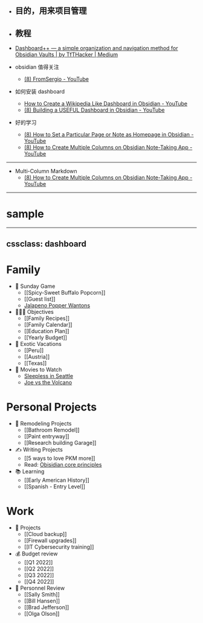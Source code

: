 - 目的，用来项目管理
	- 
- 教程
	- 
- [Dashboard++ — a simple organization and navigation method for Obsidian Vaults | by TfTHacker | Medium](https://tfthacker.medium.com/dashboard-a-simple-organization-and-navigation-method-for-obsidian-vaults-2b1982d023a0)

- obsidian 值得关注
	- [(8) FromSergio - YouTube](https://www.youtube.com/c/FromSergio/videos)

- 如何安装 dashboard
	- [How to Create a Wikipedia Like Dashboard in Obsidian - YouTube](https://www.youtube.com/watch?v=KCG7_dji-kI)
	- [(8) Building a USEFUL Dashboard in Obsidian - YouTube](https://www.youtube.com/watch?v=AatZl1Z_n-g)

- 好的学习
	- [(8) How to Set a Particular Page or Note as Homepage in Obsidian - YouTube](https://www.youtube.com/watch?v=kghrUXuyhfI)
	- [(8) How to Create Multiple Columns on Obsidian Note-Taking App - YouTube](https://www.youtube.com/watch?v=C6pcSM_7Rco)

---
- Multi-Column Markdown
	- [(8) How to Create Multiple Columns on Obsidian Note-Taking App - YouTube](https://www.youtube.com/watch?v=C6pcSM_7Rco)




----
#  sample




---
cssclass: dashboard  
---
# Family
- 🏈 Sunday Game
	- [[Spicy-Sweet Buffalo Popcorn]]
	- [[Guest list]]
	- [Jalapeno Popper Wantons](https://www.allrecipes.com/recipe/166991/jalapeno-popper-wontons/)
- 👨‍👩‍👦 Objectives
	- [[Family Recipes]]
	- [[Family Calendar]]
	- [[Education Plan]]
	- [[Yearly Budget]]
- 🌅 Exotic Vacations 
	- [[Peru]]
	- [[Austria]]
	- [[Texas]]  
- 🎥 Movies to Watch
	- [Sleepless in Seattle](https://www.imdb.com/title/tt0108160/)
	- [Joe vs the Volcano](https://www.imdb.com/title/tt0099892/)

 # Personal Projects
- 🏡 Remodeling Projects
	- [[Bathroom Remodel]]
	- [[Paint entryway]]
	- [[Research building Garage]] 
 - ✍️ Writing Projects
	- [[5 ways to love PKM more]]
	- Read: [Obisidian core principles](https://tfthacker.medium.com/obsidian-understanding-its-core-design-principles-7f3fafbd6e36)
- 📚 Learning
	- [[Early American History]]
	- [[Spanish - Entry Level]]

# Work
- 💼 Projects
	- [[Cloud backup]]
	- [[Firewall upgrades]]
	- [[IT Cybersecurity training]]
- 💰 Budget review
	- [[Q1 2022]]
	- [[Q2 2022]]
	- [[Q3 2022]]
	- [[Q4 2022]]
- 👥 Personnel Review
	- [[Sally Smith]]
	- [[Bill Hansen]]
	- [[Brad Jefferson]]
	- [[Olga Olson]]


